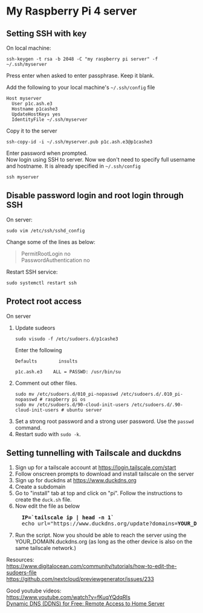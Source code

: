 # My Raspberry Pi 4 server

## Setting SSH with key
On local machine:  
```
ssh-keygen -t rsa -b 2048 -C "my raspberry pi server" -f ~/.ssh/myserver
```
Press enter when asked to enter passphrase. Keep it blank.

Add the following to your local machine's `~/.ssh/config` file  
```
Host myserver
  User p1c.ash.e3
  Hostname p1cashe3
  UpdateHostKeys yes
  IdentityFile ~/.ssh/myserver
```
Copy it to the server
```
ssh-copy-id -i ~/.ssh/myserver.pub p1c.ash.e3@p1cashe3
```
Enter password when prompted.  
Now login using SSH to server. Now we don't need to specify full username and hostname. It is already specified in `~/.ssh/config`
```
ssh myserver
```

## Disable password login and root login through SSH
On server:
```
sudo vim /etc/ssh/sshd_config
```
Change some of the lines as below:  
> PermitRootLogin no  
> PasswordAuthentication no

Restart SSH service:
```
sudo systemctl restart ssh
```

## Protect root access
On server
1. Update sudeors
   ```
   sudo visudo -f /etc/sudoers.d/p1cashe3
   ```
   Enter the following
   ```
   Defaults        insults

   p1c.ash.e3    ALL = PASSWD: /usr/bin/su
   ```
2. Comment out other files.
   ```
   sudo mv /etc/sudoers.d/010_pi-nopasswd /etc/sudoers.d/.010_pi-nopasswd # raspberry pi os
   sudo mv /etc/sudoers.d/90-cloud-init-users /etc/sudoers.d/.90-cloud-init-users # ubuntu server
   ```
4. Set a strong root password and a strong user password. Use the `passwd` command.
3. Restart sudo with `sudo -k`.

## Setting tunnelling with Tailscale and duckdns

1. Sign up for a tailscale account at https://login.tailscale.com/start
2. Follow onscreen prompts to download and install tailscale on the server
3. Sign up for duckdns at https://www.duckdns.org
4. Create a subdomain
5. Go to "install" tab at top and click on "pi". Follow the instructions to create the `duck.sh` file.
6. Now edit the file as below
   <pre>
     <b>IP=`tailscale ip | head -n 1`</b>
     echo url="https://www.duckdns.org/update?domains=<b>YOUR_DOMAIN</b>&token=<b>YOUR_TOKEN</b>b&ip=<b>$IP</b>" | curl -k -o ~/duckdns/duck.log -K -
   </pre>
7. Run the script. Now you should be able to reach the server using the YOUR_DOMAIN.duckdns.org (as long as the other device is also on the same tailscale network.)







Resources:  
https://www.digitalocean.com/community/tutorials/how-to-edit-the-sudoers-file  
https://github.com/nextcloud/previewgenerator/issues/233  

Good youtube videos:  
https://www.youtube.com/watch?v=fKuqYQdqRIs  
[Dynamic DNS (DDNS) for Free: Remote Access to Home Server](https://www.youtube.com/watch?v=wCJjiHp0d0w)  
